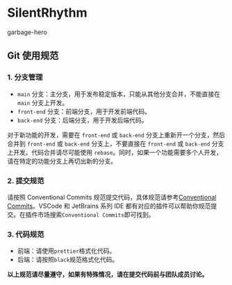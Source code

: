 # SilentRhythm

garbage-hero

## Git 使用规范

### 1. 分支管理

- `main` 分支：主分支，用于发布稳定版本，只能从其他分支合并，不能直接在 `main` 分支上开发。
- `front-end` 分支：前端分支，用于开发前端代码。
- `back-end` 分支：后端分支，用于开发后端代码。

对于新功能的开发，需要在 `front-end` 或 `back-end` 分支上重新开一个分支，然后合并到 `front-end` 或 `back-end` 分支上，不要直接在 `front-end` 或 `back-end` 分支上开发。代码合并请尽可能使用 `rebase`。同时，如果一个功能需要多个人开发，请在特定的功能分支上再切出新的分支。

### 2. 提交规范

请按照 Conventional Commits 规范提交代码，具体规范请参考[Conventional Commits](https://www.conventionalcommits.org/zh-hans/v1.0.0/)。VSCode 和 JetBrains 系列 IDE 都有对应的插件可以帮助你规范提交。在插件市场搜索`Conventional Commits`即可找到。

### 3. 代码规范

- 前端：请使用`prettier`格式化代码。
- 后端：请按照`black`规范格式化代码。

**以上规范请尽量遵守，如果有特殊情况，请在提交代码前与团队成员讨论。**
